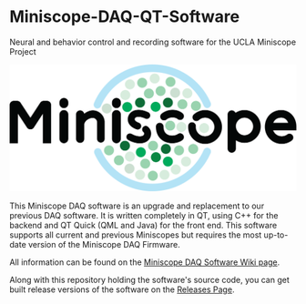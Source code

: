 # Miniscope-DAQ-QT-Software
Neural and behavior control and recording software for the UCLA Miniscope Project

<p align="center">
  <img width="600" src="https://github.com/Aharoni-Lab/Miniscope-DAQ-QT-Software/blob/master/wikiImg/miniscope_bright.png ">
</p>


This Miniscope DAQ software is an upgrade and replacement to our previous DAQ software. It is written completely in QT, using C++ for the backend and QT Quick (QML and Java) for the front end. This software supports all current and previous Miniscopes but requires the most up-to-date version of the Miniscope DAQ Firmware.

All information can be found on the [Miniscope DAQ Software Wiki page](https://github.com/Aharoni-Lab/Miniscope-DAQ-QT-Software/wiki).

Along with this repository holding the software's source code, you can get built release versions of the software on the [Releases Page](https://github.com/Aharoni-Lab/Miniscope-DAQ-QT-Software/releases).
